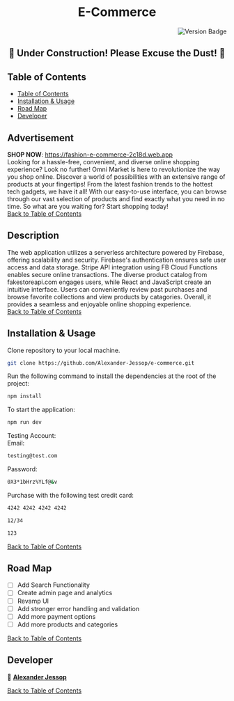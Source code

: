 <h1 align="center">E-Commerce</h1>

<p align="right">
  <img src="https://img.shields.io/badge/version-1.0.0-blue.svg?cacheSeconds=2592000" alt="Version Badge">
</p>

<h2 align="center"> 🚧 Under Construction! Please Excuse the Dust! 🚧 </h2>

## Table of Contents

- [Table of Contents](#table-of-contents)
- [Installation & Usage](#installation--usage)
- [Road Map](#road-map)
- [Developer](#developer)

## Advertisement

**SHOP NOW**: https://fashion-e-commerce-2c18d.web.app<br>
Looking for a hassle-free, convenient, and diverse online shopping experience? Look no further! Omni Market is here to revolutionize the way you shop online. Discover a world of possibilities with an extensive range of products at your fingertips! From the latest fashion trends to the hottest tech gadgets, we have it all! With our easy-to-use interface, you can browse through our vast selection of products and find exactly what you need in no time. So what are you waiting for? Start shopping today!<br>
[Back to Table of Contents](#table-of-contents)

## Description

The web application utilizes a serverless architecture powered by Firebase, offering scalability and security. Firebase's authentication ensures safe user access and data storage. Stripe API integration using FB Cloud Functions enables secure online transactions. The diverse product catalog from fakestoreapi.com engages users, while React and JavaScript create an intuitive interface. Users can conveniently review past purchases and browse favorite collections and view products by catagories. Overall, it provides a seamless and enjoyable online shopping experience.<br>
[Back to Table of Contents](#table-of-contents)

## Installation & Usage

Clone repository to your local machine.

```sh
git clone https://github.com/Alexander-Jessop/e-commerce.git

```

Run the following command to install the dependencies at the root of the project:

```sh
npm install
```

To start the application: <br>

```sh
npm run dev
```

Testing Account: <br>
Email:

```sh
testing@test.com
```

Password:

```sh
0X3*1bHrz%YLf@&v
```

Purchase with the following test credit card:

```sh
4242 4242 4242 4242
```

```sh
12/34
```

```sh
123
```

[Back to Table of Contents](#table-of-contents)

## Road Map

- [ ] Add Search Functionality
- [ ] Create admin page and analytics
- [ ] Revamp UI
- [ ] Add stronger error handling and validation
- [ ] Add more payment options
- [ ] Add more products and categories

[Back to Table of Contents](#table-of-contents)

## Developer

👤 [**Alexander Jessop**](https://github.com/Alexander-Jessop)

[Back to Table of Contents](#table-of-contents)

